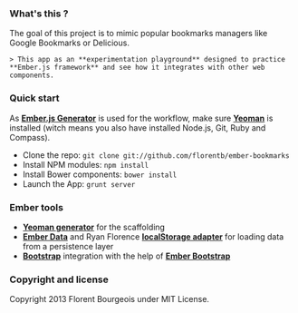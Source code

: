 ### What's this ?

The goal of this project is to mimic popular bookmarks managers like Google Bookmarks or Delicious.

	> This app as an **experimentation playground** designed to practice **Ember.js framework** and see how it integrates with other web components.

### Quick start

As **[Ember.js Generator](https://github.com/yeoman/generator-ember)** is used for the workflow, make sure [**Yeoman**](http://yeoman.io/) is installed (witch means you also have installed Node.js, Git, Ruby and Compass).

*   Clone the repo: `git clone git://github.com/florentb/ember-bookmarks`
*   Install NPM modules: `npm install`
*   Install Bower components: `bower install`
*   Launch the App: `grunt server`

### Ember tools

*   **[Yeoman generator](https://github.com/yeoman/generator-ember)** for the scaffolding
*   **[Ember Data](https://github.com/emberjs/data)** and Ryan Florence **[localStorage adapter](https://github.com/rpflorence/ember-localstorage-adapter)** for loading data from a persistence layer
*   **[Bootstrap](https://github.com/twbs/bootstrap)** integration with the help of **[Ember Bootstrap](https://github.com/emberjs-addons/ember-bootstrap)**

### Copyright and license

Copyright 2013 Florent Bourgeois under MIT License.